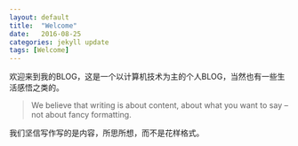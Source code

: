 ```yaml
---
layout: default
title:  "Welcome"
date:   2016-08-25
categories: jekyll update
tags: [Welcome]
---
```

欢迎来到我的BLOG，这是一个以计算机技术为主的个人BLOG，当然也有一些生活感悟之类的。
>We believe that writing is about content, about what you want to say – not about fancy formatting.

我们坚信写作写的是内容，所思所想，而不是花样格式。
